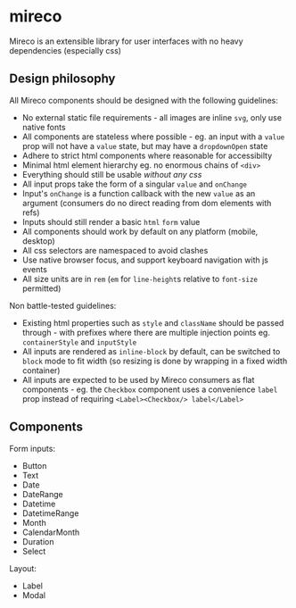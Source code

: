 # mireco

Mireco is an extensible library for user interfaces with no heavy dependencies (especially css)

## Design philosophy

All Mireco components should be designed with the following guidelines:

- No external static file requirements - all images are inline `svg`, only use native fonts
- All components are stateless where possible - eg. an input with a `value` prop will not have a
  `value` state, but may have a `dropdownOpen` state
- Adhere to strict html components where reasonable for accessibilty
- Minimal html element hierarchy eg. no enormous chains of `<div>`
- Everything should still be usable _without any css_
- All input props take the form of a singular `value` and `onChange`
- Input's `onChange` is a function callback with the new `value` as an argument (consumers do no
  direct reading from dom elements with refs)
- Inputs should still render a basic `html` `form` value
- All components should work by default on any platform (mobile, desktop)
- All css selectors are namespaced to avoid clashes
- Use native browser focus, and support keyboard navigation with js events
- All size units are in `rem` (`em` for `line-height`s relative to `font-size` permitted)

Non battle-tested guidelines:

- Existing html properties such as `style` and `className` should be passed through - with prefixes
  where there are multiple injection points eg. `containerStyle` and `inputStyle`
- All inputs are rendered as `inline-block` by default, can be switched to `block` mode to fit
  width (so resizing is done by wrapping in a fixed width container)
- All inputs are expected to be used by Mireco consumers as flat components - eg. the `Checkbox`
  component uses a convenience `label` prop instead of requiring `<Label><Checkbox/> label</Label>`

## Components

Form inputs:

- Button
- Text
- Date
- DateRange
- Datetime
- DatetimeRange
- Month
- CalendarMonth
- Duration
- Select

Layout:

- Label
- Modal
